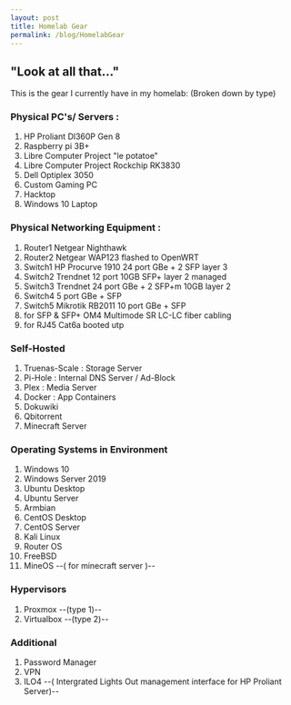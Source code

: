 ```yaml
---
layout: post
title: Homelab Gear 
permalink: /blog/HomelabGear
--- 
```


## "Look at all that..."

This is the gear I currently have in my homelab: 
(Broken down by type) 

### Physical PC's/ Servers :  
 1) HP Proliant Dl360P Gen 8 <br />
 2) Raspberry pi 3B+ <br />
 3) Libre Computer Project "le potatoe" <br />
 4) Libre Computer Project Rockchip RK3830 <br />
 5) Dell Optiplex 3050 <br />
 6) Custom Gaming PC <br />
 7) Hacktop <br />
 8) Windows 10 Laptop 

### Physical Networking Equipment : 
  1) Router1 Netgear Nighthawk <br />
  2) Router2 Netgear WAP123 flashed to OpenWRT <br /> 
  3) Switch1 HP Procurve 1910 24 port GBe + 2 SFP layer 3 <br />
  4) Switch2 Trendnet 12 port 10GB SFP+ layer 2 managed <br />
  5) Switch3 Trendnet 24 port GBe + 2 SFP+m 10GB layer 2 <br />
  6) Switch4 5 port GBe + SFP <br />
  7) Switch5 Mikrotik RB2011 10 port GBe + SFP
  8) for SFP & SFP+ OM4 Multimode SR LC-LC fiber cabling
  9) for RJ45 Cat6a booted utp  

### Self-Hosted 
  1) Truenas-Scale : Storage Server 
  2) Pi-Hole : Internal DNS Server / Ad-Block
  3) Plex : Media Server
  4) Docker : App Containers
  5) Dokuwiki
  6) Qbitorrent
  7) Minecraft Server 

### Operating Systems in Environment 
  1) Windows 10
  2) Windows Server 2019
  3) Ubuntu Desktop
  4) Ubuntu Server
  5) Armbian
  6) CentOS Desktop
  7) CentOS Server 
  8) Kali Linux
  9) Router OS
  10) FreeBSD
  11) MineOS --( for minecraft server )--

### Hypervisors 
  1) Proxmox --(type 1)-- 
  2) Virtualbox --(type 2)--

### Additional 
  1) Password Manager
  2) VPN
  3) ILO4 --( Intergrated Lights Out management interface for HP Proliant Server)-- 

